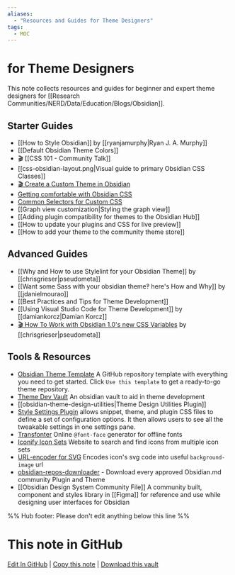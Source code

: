 ```yaml
---
aliases: 
  - "Resources and Guides for Theme Designers"
tags:
  - MOC
---
```


# for Theme Designers

This note collects resources and guides for beginner and expert theme designers for [[Research Communities/NERD/Data/Education/Blogs/Obsidian]].

## Starter Guides

- [[How to Style Obsidian]] by [[ryanjamurphy|Ryan J. A. Murphy]]
- [[Default Obsidian Theme Colors]]
- 🎬 [[CSS 101 - Community Talk]]
- [[css-obsidian-layout.png|Visual guide to primary Obsidian CSS Classes]]
- [🎬 Create a Custom Theme in Obsidian](https://www.youtube.com/watch?v=lyaEnxgow4E)
- [Getting comfortable with Obsidian CSS](https://forum.obsidian.md/t/getting-comfortable-with-obsidian-css/133)
- [Common Selectors for Custom CSS](https://forum.obsidian.md/t/common-selectors-for-custom-css/1984)
- [[Graph view customization|Styling the graph view]] 
- [[Adding plugin compatibility for themes to the Obsidian Hub]]
- [[How to update your plugins and CSS for live preview]]
- [[How to add your theme to the community theme store]]

## Advanced Guides

- [[Why and How to use Stylelint for your Obsidian Theme]] by [[chrisgrieser|pseudometa]]
- [[Want some Sass with your obsidian theme‽ here's How and Why]] by [[jdanielmourao]]
- [[Best Practices and Tips for Theme Development]]
- [[Using Visual Studio Code for Theme Development]] by [[damiankorcz|Damian Korcz]]
- [🎬 How To Work with Obsidian 1.0's new CSS Variables](https://www.youtube.com/watch?v=yl0pvIRTWWo)  by [[chrisgrieser|pseudometa]]

## Tools & Resources

- [Obsidian Theme Template](https://github.com/obsidian-community/obsidian-theme-template) A GitHub repository template with everything you need to get started. Click `Use this template` to get a ready-to-go theme repository.
- [Theme Dev Vault](https://github.com/obsidian-community/theme-dev-vault) An obsidian vault to aid in theme development
- [[obsidian-theme-design-utilities|Theme Design Utilities Plugin]]
- [Style Settings Plugin](https://github.com/mgmeyers/obsidian-style-settings) allows snippet, theme, and plugin CSS files to define a set of configuration options. It then allows users to see all the tweakable settings in one settings pane.
- [Transfonter](https://transfonter.org/) Online `@font-face` generator for offline fonts
- [Iconify Icon Sets](https://icon-sets.iconify.design/) Website to search and find icons from multiple icon sets
- [URL-encoder for SVG](https://yoksel.github.io/url-encoder/) Encodes icon's svg code into useful `background-image` url
- [obsidian-repos-downloader](https://github.com/claremacrae/obsidian-repos-downloader) - Download every approved Obsidian.md community Plugin and Theme
- [[Obsidian Design System Community File]] A community built, component and styles library in [[Figma]] for reference and use while designing user interfaces for Obsidian

%% Hub footer: Please don't edit anything below this line %%

# This note in GitHub

<span class="git-footer">[Edit In GitHub](https://github.dev/obsidian-community/obsidian-hub/blob/main/04%20-%20Guides%2C%20Workflows%2C%20%26%20Courses/for%20Theme%20Designers.md "git-hub-edit-note") | [Copy this note](https://raw.githubusercontent.com/obsidian-community/obsidian-hub/main/04%20-%20Guides%2C%20Workflows%2C%20%26%20Courses/for%20Theme%20Designers.md "git-hub-copy-note") | [Download this vault](https://github.com/obsidian-community/obsidian-hub/archive/refs/heads/main.zip "git-hub-download-vault") </span>
